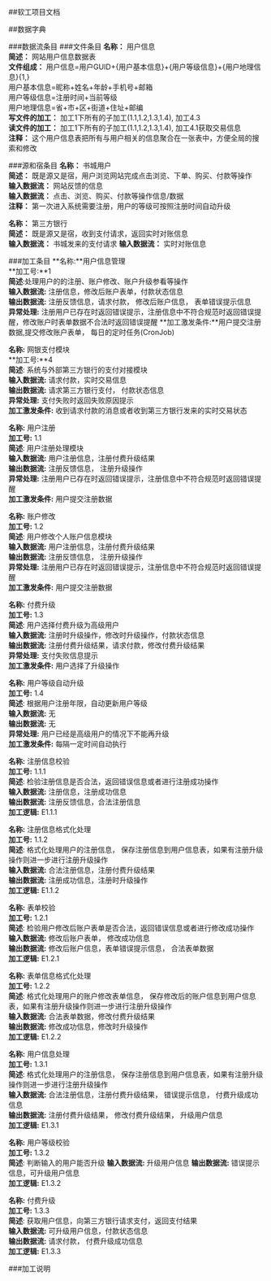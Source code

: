 ##软工项目文档

##数据字典

###数据流条目
###文件条目
**名称：** 用户信息        
**简述：** 网站用户信息数据表        
**文件组成：** 用户信息=用户GUID+{用户基本信息}+{用户等级信息}+{用户地理信息}{1,}    
用户基本信息=昵称+姓名+年龄+手机号+邮箱    
用户等级信息=注册时间+当前等级    
用户地理信息=省+市+区+街道+住址+邮编                 
**写文件的加工：** 加工1下所有的子加工(1.1,1.2,1.3,1.4), 加工4.3     
**读文件的加工：** 加工1下所有的子加工(1.1,1.2,1.3,1.4), 加工4.1获取交易信息   
**注释：**  这个用户信息表把所有与用户相关的信息聚合在一张表中，方便全局的搜索和修改

###源和宿条目
**名称：** 书城用户            
**简述：** 既是源又是宿，用户浏览网站完成点击浏览、下单、购买、付款等操作          
**输入数据流：** 网站反馈的信息    
**输入数据流：** 点击、浏览、购买、付款等操作信息/数据    
**注释：**  第一次进入系统需要注册，用户的等级可按照注册时间自动升级    

**名称：** 第三方银行      
**简述：** 既是源又是宿，收到支付请求，返回实时对账信息    
**输入数据流：** 书城发来的支付请求
**输入数据流：** 实时对账信息

###加工条目
**名称:**用户信息管理    **加工号:**1     
**简述**:处理用户的的注册、账户修改、账户升级参看等操作    
**输入数据流:** 注册信息，修改后账户表单，付款状态信息        **输出数据流:** 注册反馈信息，请求付款， 修改后账户信息， 表单错误提示信息         **异常处理:** 注册用户已存在时返回错误提示，注册信息中不符合规范时返回错误提醒，修改账户时表单数据不合法时返回错误提醒**加工激发条件:**用户提交注册数据,提交修改账户表单， 每日的定时任务(CronJob)
**名称:** 网银支付模块       **加工号:**4         
**简述**: 系统与外部第三方银行的支付对接模块    
**输入数据流:** 请求付款，实时交易信息    **输出数据流:** 请求第三方银行支付， 付款状态信息    **异常处理:** 支付失败时返回失败原因提示    **加工激发条件:** 收到请求付款的消息或者收到第三方银行发来的实时交易状态    

**名称:** 用户注册          **加工号:** 1.1        
**简述**: 用户注册处理模块    
**输入数据流:** 用户注册信息，注册付费升级结果    **输出数据流:** 注册反馈信息， 注册升级操作    **异常处理:** 注册用户已存在时返回错误提示，注册信息中不符合规范时返回错误提醒             **加工激发条件:** 用户提交注册数据    
**名称:** 账户修改          **加工号:** 1.2        
**简述**: 用户修改个人账户信息模块    
**输入数据流:** 用户注册信息，注册付费升级结果        **输出数据流:** 注册反馈信息， 注册升级操作        **异常处理:** 注册用户已存在时返回错误提示，注册信息中不符合规范时返回错误提醒                 **加工激发条件:** 用户提交注册数据        
**名称:** 付费升级          **加工号:** 1.3       
**简述**: 用户选择付费升级为高级用户    
**输入数据流:** 注册时升级操作，修改时升级操作，付款状态信息        **输出数据流:** 注册付费升级结果，请求付款，修改付费升级结果    **异常处理:** 支付失败信息提示            **加工激发条件:** 用户选择了升级操作
**名称:** 用户等级自动升级          **加工号:** 1.4        
**简述**: 根据用户注册年限，自动更新用户等级      
**输入数据流:** 无    **输出数据流:** 无    **异常处理:** 用户已经是高级用户的情况下不能再升级    **加工激发条件:** 每隔一定时间自动执行        
**名称:** 注册信息校验          **加工号:** 1.1.1        
**简述**: 检验注册信息是否合法，返回错误信息或者进行注册成功操作   
**输入数据流:** 注册信息，注册成功信息    **输出数据流:** 注册反馈信息，合法注册信息    **加工逻辑:** E1.1.1

**名称:** 注册信息格式化处理          **加工号:** 1.1.2            
**简述**: 格式化处理用户的注册信息， 保存注册信息到用户信息表，如果有注册升级操作则进一步进行注册升级操作    
**输入数据流:** 合法注册信息，注册付费升级结果    **输出数据流:** 注册成功信息，注册时升级操作     **加工逻辑:** E1.1.2    
**名称:** 表单校验    **加工号:** 1.2.1            
**简述**: 检验用户修改后账户表单是否合法，返回错误信息或者进行修改成功操作   
**输入数据流:** 修改后账户表单， 修改成功信息        **输出数据流:** 修改后账户信息，表单错误提示信息， 合法表单数据    **加工逻辑:** E1.2.1 

**名称:** 表单信息格式化处理          **加工号:** 1.2.2            
**简述**: 格式化处理用户的账户修改表单信息， 保存修改后的账户信息到用户信息表，如果有注册升级操作则进一步进行注册升级操作    
**输入数据流:** 合法表单数据，修改付费升级结果    **输出数据流:** 修改成功信息，修改时升级操作         **加工逻辑:** E1.2.2    
**名称:** 用户信息处理                  **加工号:** 1.3.1            
**简述**: 格式化处理用户的注册信息， 保存注册信息到用户信息表，如果有注册升级操作则进一步进行注册升级操作    
**输入数据流:** 合法注册信息，注册付费升级结果， 错误提示信息， 付费升级成功信息      **输出数据流:** 注册付费升级结果， 修改付费升级结果， 升级用户信息         **加工逻辑:** E1.3.1  
**名称:** 用户等级校验        **加工号:** 1.3.2                
**简述**: 判断输入的用户能否升级
**输入数据流:** 升级用户信息**输出数据流:** 错误提示信息，可升级用户信息    **加工逻辑:** E1.3.2    
**名称:** 付费升级         **加工号:** 1.3.3            
**简述**: 获取用户信息，向第三方银行请求支付，返回支付结果        
**输入数据流:** 可升级用户信息，付款状态信息     **输出数据流:** 请求付款， 付费升级成功信息        **加工逻辑:** E1.3.3    
    
  












###加工说明